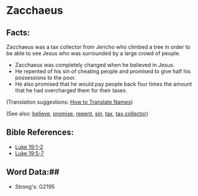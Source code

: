# Zacchaeus #

## Facts: ##

Zacchaeus was a tax collector from Jericho who climbed a tree in order to be able to see Jesus who was surrounded by a large crowd of people.

* Zacchaeus was completely changed when he believed in Jesus.
* He repented of his sin of cheating people and promised to give half his possessions to the poor.
* He also promised that he would pay people back four times the amount that he had overcharged them for their taxes.

(Translation suggestions: [How to Translate Names](rc://en/ta/man/translate/translate-names))

(See also: [believe](../kt/believe.md), [promise](../kt/promise.md), [repent](../kt/repent.md), [sin](../kt/sin.md), [tax](../other/tax.md), [tax collector](../other/taxcollector.md))

## Bible References: ##

* [Luke 19:1-2](rc://en/tn/help/luk/19/01)
* [Luke 19:5-7](rc://en/tn/help/luk/19/05)

## Word Data:##

* Strong's: G2195
